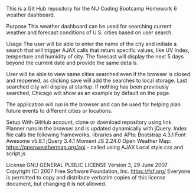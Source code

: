 This is a Git Hub repository for the NU Coding Bootcamp Homework 6 weather dashboard.

Purpose
This weather dashboard can be used for searching current weather and forecast conditions of U.S. cities based on user search.

Usage
The user will be able to enter the name of the city and initiate a search that will trigger AJAX calls that return specific values, like UV Index, temperture and humidity of city. The forecast will display the next 5 days beyond the current date and provide the same details.

User will be able to view same cities searched even if the browser is closed and reopened, as clicking save will add the searches to local storage. Last searched city will display at startup. If nothing has been previously searched, Chicago will show as an example by default on the page.

The application will run in the browser and can be used for helping plan future events to different cities or locations.

Setup
With GitHub account, clone or download repository using link. Planner runs in the browser and is updated dynamically with jQuery. Index file calls the following frameworks, libraries and APIs: Bootstrap 4.3.1 Font Awesome v5.8.1 jQuery 3.4.1 Moment JS 2.24.0 Open Weather Map: https://openweathermap.org/api - called using AJAX Local style.css and script.js

License
GNU GENERAL PUBLIC LICENSE
Version 3, 29 June 2007
Copyright (C) 2007 Free Software Foundation, Inc. https://fsf.org/ Everyone is permitted to copy and distribute verbatim copies of this license document, but changing it is not allowed.